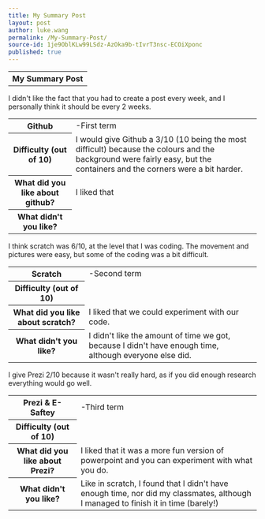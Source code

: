 ```yaml
---
title: My Summary Post
layout: post
author: luke.wang
permalink: /My-Summary-Post/
source-id: 1je9OblKLw99LSdz-AzOka9b-tIvrT3nsc-ECOiXponc
published: true
---
```


<table><tr><th>My Summary Post</th></tr></table>

<table><tr><th>Github</th><td>-First term</td></tr>
<tr><th>Difficulty (out of 10)</th><td>I would give Github a 3/10 (10 being the most difficult) because the colours and the background were fairly easy, but the containers and the corners were a bit harder.</td></tr>
<tr><th>What did you like about github?</th><td>I liked that </td></tr>
<tr><th>What didn't you like?</th>I didn't like the fact that you had to create a post every week, and I personally think it should be every 2 weeks.<td></td></tr>

<table><tr><th>Scratch</th><td>-Second term</td></tr>
<tr><th>Difficulty (out of 10)</th>I think scratch was 6/10, at the level that I was coding. The movement and pictures were easy, but some of the coding was a bit difficult.<td></td></tr>
<tr><th>What did you like about scratch?</th><td>I liked that we could experiment with our code. </td></tr>
<tr><th>What didn't you like?</th><td>I didn't like the amount of time we got, because I didn't have enough time, although everyone else did.</td></tr>

<table><tr><th>Prezi & E-Saftey</th><td>-Third term</td></tr>
<tr><th>Difficulty (out of 10)</th><td></td>I give Prezi 2/10 because it wasn't really hard, as if you did enough research everything would go well.</tr>
<tr><th>What did you like about Prezi?</th><td>I liked that it was a more fun version of powerpoint and you can experiment with what you do.</td></tr>
<tr><th>What didn't you like?</th><td>Like in scratch, I found that I didn't have enough time, nor did my classmates, although I managed to finish it in time (barely!)</td></tr>
